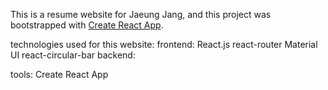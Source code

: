 This is a resume website for Jaeung Jang, and this project was bootstrapped with [Create React App](https://github.com/facebook/create-react-app).

technologies used for this website:
frontend:
    React.js
    react-router
    Material UI
    react-circular-bar
backend:

tools:
    Create React App

